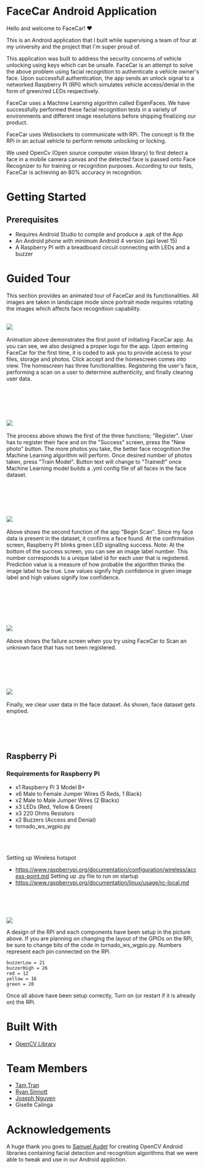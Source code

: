 <h1><strong>FaceCar Android Application</strong></h1>

Hello and welcome to FaceCar! :heart:

This is an Android application that I built while supervising a team of four at my university and the project that I'm super
proud of. 

This application was built to address the security concerns of vehicle unlocking using keys which can be unsafe. 
FaceCar is an attempt to solve the above problem using facial recognition to authenticate a vehicle owner's face. 
Upon successfull authentication, the app sends an unlock signal to a networked Raspberry PI (RPi) which simulates vehicle
access/denial in the form of green/red LEDs respectively. 

FaceCar uses a Machine Learning algorithm called EigenFaces. We have successfully performed these facial recognition tests
in a variety of environments and different image resolutions before shipping finalizing our product. 

FaceCar uses Websockets to communicate with RPi. The concept is fit the RPi in an actual vehicle to perform remote unlocking or
locking. 

We used OpenCv (Open source computer vision library) to first detect a face in a mobile camera canvas and the detected face 
is passed onto Face Recognizer to for training or recognition purposes. According to our tests, FaceCar is achieving an 
80% accuracy in recognition. 


<h1><strong>Getting Started</strong></h1>

<h2><strong>Prerequisites</strong></h2>

- Requires Android Studio to compile and produce a .apk of the App
- An Android phone with minimum Android 4 version (api level 15)
- A Raspberry PI with a breadboard circuit connecting with LEDs and a buzzer


<h1><strong>Guided Tour</strong></h1>

This section provides an animated tour of FaceCar and its functionalities. All images are taken in landscape mode since portrait
mode requires rotating the images which affects face recognitiion capability. 
<br><br>

![](https://github.com/waleeedahmed/Android_FaceCar/blob/master/app/fc1.gif)
<br><br>
Animation above demonstrates the first point of initiating FaceCar app. As you can see, we also designed a proper logo 
for the app. Upon entering FaceCar for the first time, it is coded to ask you to provide access to your files, storage and 
photos. Click accept and the homescreen comes into view. 
The homescreen has three functionalities. Registering the user's face, performing a scan on a user to determine authenticity, and
finally clearing user data. 
<br><br><br><br><br><br> 


![](https://github.com/waleeedahmed/Android_FaceCar/blob/master/app/fc2.gif)
<br><br>
The process above shows the first of the three functions; "Register". User has to register their face and on the "Success" screen,
press the "New photo" button. The more photos you take, the better face recognition the Machine Learning algorithm will perform.
Once desired number of photos taken, press "Train Model". Button text will change to "Trained!" once Machine Learning model builds
a .yml config file of all faces in the face dataset.
<br><br><br><br><br><br>


![](https://github.com/waleeedahmed/Android_FaceCar/blob/master/app/fc3.gif)
<br><br>
Above shows the second function  of the app "Begin Scan". Since my face data is present in the dataset, it confirms a face found. 
At the confirmation screen, Raspberry PI blinks green LED signalling success. 
Note: At the bottom of the success screen, you can see an image label number. This number corresponds to a unique label id for each
user that is registered. Prediction value is a measure of how probable the algorithm thinks the image label to be true. Low values
signify high confidence in given image label and high values signify low confidence.    
<br><br><br><br><br><br>


![](https://github.com/waleeedahmed/Android_FaceCar/blob/master/app/fc4.1.gif)
<br><br>
Above shows the failure screen when you try using FaceCar to Scan an unknown face that has not been registered. 
<br><br><br><br><br><br>


![](https://github.com/waleeedahmed/Android_FaceCar/blob/master/app/fc5.gif)
<br><br>
Finally, we clear user data in the face dataset. As shown, face dataset gets emptied.
<br><br><br><br><br>


<h2><strong>Raspberry Pi</strong></h2>
  
  <h3><strong>Requirements for Raspberry Pi</strong></h3>
  
- x1 Raspberry Pi 3 Model B+
- x6 Male to Female Jumper Wires (5 Reds, 1 Black)
- x2 Male to Male Jumper Wires (2 Blacks)
- x3 LEDs (Red, Yellow & Green)
- x3 220 Ohms Resistors
- x2 Buzzers (Access and Denial)
- tornado_ws_wgpio.py

<br><br><br>
Setting up Wireless hotspot
-	https://www.raspberrypi.org/documentation/configuration/wireless/access-point.md
Setting up .py file to run on startup
-	https://www.raspberrypi.org/documentation/linux/usage/rc-local.md
<br><br><br><br><br>

![](https://github.com/mtamtran/Android_FaceCar/blob/master/app/RPI.png)

A design of the RPi and each components have been setup in the picture above.
If you are planning on changing the layout of the GPIOs on the RPi, be sure to change bits of the code in tornado_ws_wgpio.py. Numbers represent each pin connected on the RPi.

```
buzzerLow = 21
buzzerHigh = 26
red = 12
yellow = 16
green = 20
```

Once all above have been setup correctly, Turn on (or restart if it is already on) the RPi.






<h1><strong>Built With</strong></h1>

- <a href = "https://opencv.org/">OpenCV Library</a>

<h1><strong>Team Members</strong></h1>

- <a href = "https://github.com/mtamtran">Tam Tran</a>
- <a href = "https://github.com/ryansinnott1991">Ryan Sinnott</a>
- <a href = "https://www.linkedin.com/in/joseph-nguyen-tran-594a80174/">Joseph Nguyen</a>
- Giselle Calinga


<h1><strong>Acknowledgements</strong></h1>

A huge thank you goes to <a href = "https://github.com/saudet">Samuel Audet</a> for creating OpenCV Android libraries containing
facial detection and recognition algorithms that we were able to tweak and use in our Android appliction. 






